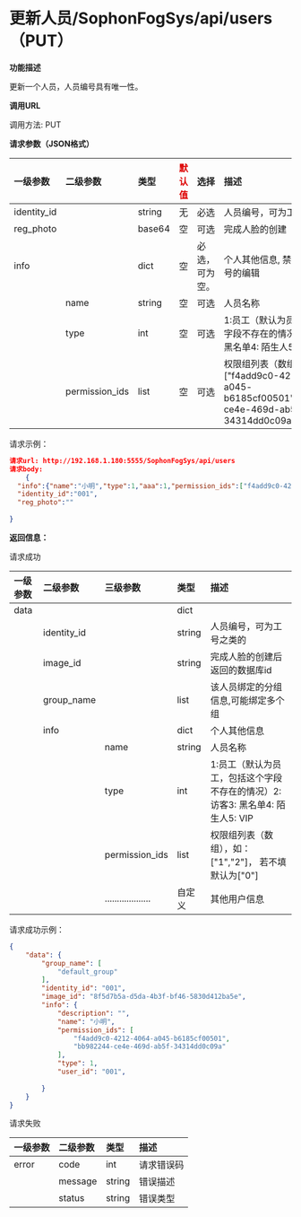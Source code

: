 # 更新人员/SophonFogSys/api/users（PUT）

**功能描述**

更新一个人员，人员编号具有唯一性。

**调用URL**

调用方法: PUT

**请求参数（JSON格式）**

| 一级参数    | 二级参数       | 类型   | <font color="#dd0000">默认值</font> | 选择           | 描述                                                         | <font color="#dd0000">举例</font>                            |
| :---------- | :------------- | :----- | ----------------------------------- | :------------- | :----------------------------------------------------------- | ------------------------------------------------------------ |
| identity_id |                | string | 无                                  | 必选           | 人员编号，可为工号之类的                                     | "888888"                                                     |
| reg_photo   |                | base64 | 空                                  | 可选           | 完成人脸的创建                                               |                                                              |
| info        |                | dict   | 空                                  | 必选，可为空。 | 个人其他信息, 禁止进行员工工号的编辑                         |                                                              |
|             | name           | string | 空                                  | 可选           | 人员名称                                                     | "小明"                                                       |
|             | type           | int    | 空                                  | 可选           | 1:员工（默认为员工，包括这个字段不存在的情况）2: 访客3: 黑名单4: 陌生人5: VIP | 1                                                            |
|             | permission_ids | list   | 空                                  | 可选           | 权限组列表（数组），如： ["f4add9c0-4212-4064-a045-					b6185cf00501","bb982244-ce4e-469d-ab5f-34314dd0c09a"] | ["f4add9c0-4212-4064-a045-					b6185cf00501","bb982244-ce4e-469d-ab5f-34314dd0c09a"] |

请求示例：

```json
请求url: http://192.168.1.180:5555/SophonFogSys/api/users
请求body:
	{
  "info":{"name":"小明","type":1,"aaa":1,"permission_ids":["f4add9c0-4212-4064-a045-					b6185cf00501","bb982244-ce4e-469d-ab5f-34314dd0c09a"]},
  "identity_id":"001",
  "reg_photo":""
	
}
```

**返回信息：**

请求成功        

| 一级参数 | 二级参数    | 三级参数            | 类型   | 描述                                                         |
| :------- | :---------- | :------------------ | :----- | :----------------------------------------------------------- |
| data     |             |                     | dict   |                                                              |
|          | identity_id |                     | string | 人员编号，可为工号之类的                                     |
|          | image_id    |                     | string | 完成人脸的创建后返回的数据库id                               |
|          | group_name  |                     | list   | 该人员绑定的分组信息,可能绑定多个组                          |
|          | info        |                     | dict   | 个人其他信息                                                 |
|          |             | name                | string | 人员名称                                                     |
|          |             | type                | int    | 1:员工（默认为员工，包括这个字段不存在的情况）2: 访客3: 黑名单4: 陌生人5: VIP |
|          |             | permission_ids      | list   | 权限组列表（数组），如： ["1","2"]， 若不填默认为["0"]       |
|          |             | ................... | 自定义 | 其他用户信息                                                 |

请求成功示例：

```json
{
    "data": {
        "group_name": [
            "default_group"
        ],
        "identity_id": "001",
        "image_id": "8f5d7b5a-d5da-4b3f-bf46-5830d412ba5e",
        "info": {
            "description": "",
            "name": "小明",
            "permission_ids": [
                "f4add9c0-4212-4064-a045-b6185cf00501",
                "bb982244-ce4e-469d-ab5f-34314dd0c09a"
            ],
            "type": 1,
            "user_id": "001",
   
        }
    }
}
```

请求失败

| 一级参数 | 二级参数 | 类型   | 描述       |
| :------- | :------- | :----- | :--------- |
| error    | code     | int    | 请求错误码 |
|          | message  | string | 错误描述   |
|          | status   | string | 错误类型   |
